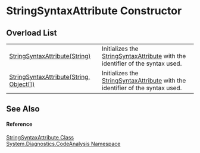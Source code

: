 # StringSyntaxAttribute Constructor


## Overload List
<table>
<tr>
<td><a href="M_System_Diagnostics_CodeAnalysis_StringSyntaxAttribute__ctor.md">StringSyntaxAttribute(String)</a></td>
<td>Initializes the <a href="T_System_Diagnostics_CodeAnalysis_StringSyntaxAttribute.md">StringSyntaxAttribute</a> with the identifier of the syntax used.</td></tr>
<tr>
<td><a href="M_System_Diagnostics_CodeAnalysis_StringSyntaxAttribute__ctor_1.md">StringSyntaxAttribute(String, Object[])</a></td>
<td>Initializes the <a href="T_System_Diagnostics_CodeAnalysis_StringSyntaxAttribute.md">StringSyntaxAttribute</a> with the identifier of the syntax used.</td></tr>
</table>

## See Also


#### Reference
<a href="T_System_Diagnostics_CodeAnalysis_StringSyntaxAttribute.md">StringSyntaxAttribute Class</a>  
<a href="N_System_Diagnostics_CodeAnalysis.md">System.Diagnostics.CodeAnalysis Namespace</a>  
